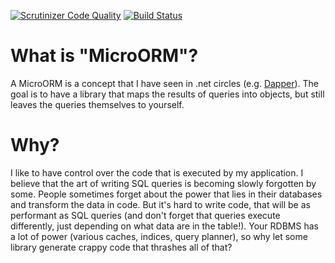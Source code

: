 [![Scrutinizer Code Quality](https://scrutinizer-ci.com/g/Agares/MicroORM/badges/quality-score.png?b=master)](https://scrutinizer-ci.com/g/Agares/MicroORM/?branch=master)
[![Build Status](https://travis-ci.org/Agares/MicroORM.svg?branch=master)](https://travis-ci.org/Agares/MicroORM)

# What is "MicroORM"?
A MicroORM is a concept that I have seen in .net circles (e.g. [Dapper](https://github.com/StackExchange/dapper-dot-net)).
The goal is to have a library that maps the results of queries into objects, but still leaves the queries themselves to yourself.

# Why?
I like to have control over the code that is executed by my application. 
I believe that the art of writing SQL queries is becoming slowly forgotten by some.
People sometimes forget about the power that lies in their databases and transform the data in code.
But it's hard to write code, that will be as performant as SQL queries 
(and don't forget that queries execute differently, just depending on what data are in the table!). 
Your RDBMS has a lot of power (various caches, indices, query planner), so why let some library generate crappy code that thrashes all of that?